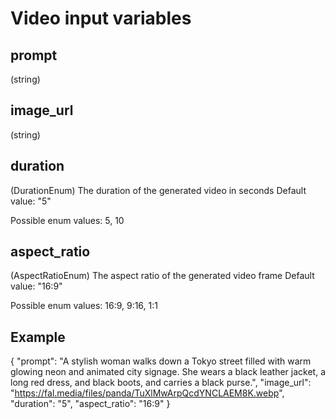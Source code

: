 # Video input variables

## prompt

(string)

## image_url

(string)

## duration

(DurationEnum)
The duration of the generated video in seconds Default value: "5"

Possible enum values: 5, 10

## aspect_ratio

(AspectRatioEnum)
The aspect ratio of the generated video frame Default value: "16:9"

Possible enum values: 16:9, 9:16, 1:1

## Example

{
"prompt": "A stylish woman walks down a Tokyo street filled with warm glowing neon and animated city signage. She wears a black leather jacket, a long red dress, and black boots, and carries a black purse.",
"image_url": "https://fal.media/files/panda/TuXlMwArpQcdYNCLAEM8K.webp",
"duration": "5",
"aspect_ratio": "16:9"
}
